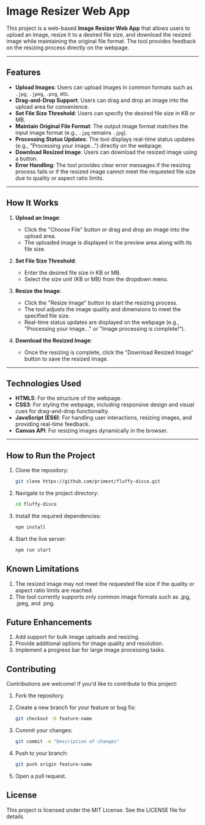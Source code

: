# Image Resizer Web App

This project is a web-based **Image Resizer Web App** that allows users to upload an image, resize it to a desired file size, and download the resized image while maintaining the original file format. The tool provides feedback on the resizing process directly on the webpage.

---

## **Features**
- **Upload Images**: Users can upload images in common formats such as `.jpg`, `.jpeg`, `.png`, etc.
- **Drag-and-Drop Support**: Users can drag and drop an image into the upload area for convenience.
- **Set File Size Threshold**: Users can specify the desired file size in KB or MB.
- **Maintain Original File Format**: The output image format matches the input image format (e.g., `.jpg` remains `.jpg`).
- **Processing Status Updates**: The tool displays real-time status updates (e.g., "Processing your image...") directly on the webpage.
- **Download Resized Image**: Users can download the resized image using a button.
- **Error Handling**: The tool provides clear error messages if the resizing process fails or if the resized image cannot meet the requested file size due to quality or aspect ratio limits.

---

## **How It Works**
1. **Upload an Image**:
   - Click the "Choose File" button or drag and drop an image into the upload area.
   - The uploaded image is displayed in the preview area along with its file size.

2. **Set File Size Threshold**:
   - Enter the desired file size in KB or MB.
   - Select the size unit (KB or MB) from the dropdown menu.

3. **Resize the Image**:
   - Click the "Resize Image" button to start the resizing process.
   - The tool adjusts the image quality and dimensions to meet the specified file size.
   - Real-time status updates are displayed on the webpage (e.g., "Processing your image..." or "Image processing is complete!").

4. **Download the Resized Image**:
   - Once the resizing is complete, click the "Download Resized Image" button to save the resized image.

---

## **Technologies Used**
- **HTML5**: For the structure of the webpage.
- **CSS3**: For styling the webpage, including responsive design and visual cues for drag-and-drop functionality.
- **JavaScript (ES6)**: For handling user interactions, resizing images, and providing real-time feedback.
- **Canvas API**: For resizing images dynamically in the browser.

---

## **How to Run the Project**
1. Clone the repository:
   ```bash
   git clone https://github.com/primext/fluffy-disco.git

2. Navigate to the project directory:
   ```bash
   cd fluffy-disco

3. Install the required dependencies:
   ```bash
   npm install

4. Start the live server:
   ```bash
   npm run start

## **Known Limitations**

1. The resized image may not meet the requested file size if the quality or aspect ratio limits are reached.
2. The tool currently supports only common image formats such as .jpg, .jpeg, and .png.

## **Future Enhancements**
1. Add support for bulk image uploads and resizing.
2. Provide additional options for image quality and resolution.
3. Implement a progress bar for large image processing tasks.

## **Contributing**
Contributions are welcome! If you'd like to contribute to this project:

1. Fork the repository.

2. Create a new branch for your feature or bug fix:
   ```bash
   git checkout -b feature-name

3. Commit your changes:
   ```bash
   git commit -m "Description of changes"

4. Push to your branch:
   ```bash
   git push origin feature-name

5. Open a pull request.

## **License**
This project is licensed under the MIT License. See the LICENSE file for details.